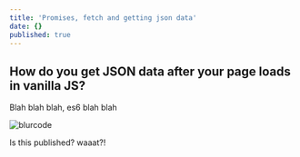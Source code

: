 ```yaml
---
title: 'Promises, fetch and getting json data'
date: {}
published: true
---
```

## How do you get JSON data after your page loads in vanilla JS?

Blah blah blah, es6 blah blah

![blurcode]({{site.baseurl}}/images/blurcode.jpg)

Is this published? waaat?!

